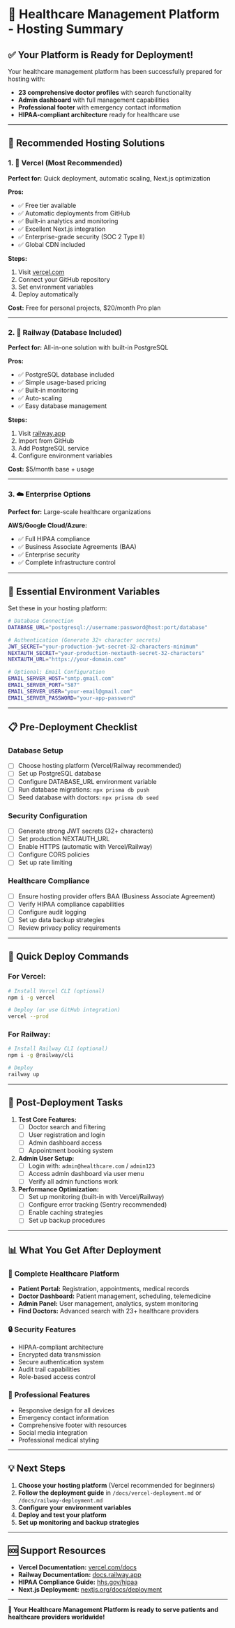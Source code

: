 # 🚀 Healthcare Management Platform - Hosting Summary

## ✅ **Your Platform is Ready for Deployment!**

Your healthcare management platform has been successfully prepared for hosting with:
- **23 comprehensive doctor profiles** with search functionality
- **Admin dashboard** with full management capabilities  
- **Professional footer** with emergency contact information
- **HIPAA-compliant architecture** ready for healthcare use

---

## 🎯 **Recommended Hosting Solutions**

### 1. 🔷 **Vercel** (Most Recommended)
**Perfect for:** Quick deployment, automatic scaling, Next.js optimization

**Pros:**
- ✅ Free tier available
- ✅ Automatic deployments from GitHub
- ✅ Built-in analytics and monitoring
- ✅ Excellent Next.js integration
- ✅ Enterprise-grade security (SOC 2 Type II)
- ✅ Global CDN included

**Steps:**
1. Visit [vercel.com](https://vercel.com)
2. Connect your GitHub repository
3. Set environment variables
4. Deploy automatically

**Cost:** Free for personal projects, $20/month Pro plan

---

### 2. 🚂 **Railway** (Database Included)
**Perfect for:** All-in-one solution with built-in PostgreSQL

**Pros:**
- ✅ PostgreSQL database included
- ✅ Simple usage-based pricing
- ✅ Built-in monitoring
- ✅ Auto-scaling
- ✅ Easy database management

**Steps:**
1. Visit [railway.app](https://railway.app)
2. Import from GitHub
3. Add PostgreSQL service
4. Configure environment variables

**Cost:** $5/month base + usage

---

### 3. ☁️ **Enterprise Options**
**Perfect for:** Large-scale healthcare organizations

**AWS/Google Cloud/Azure:**
- ✅ Full HIPAA compliance
- ✅ Business Associate Agreements (BAA)
- ✅ Enterprise security
- ✅ Complete infrastructure control

---

## 🔧 **Essential Environment Variables**

Set these in your hosting platform:

```bash
# Database Connection
DATABASE_URL="postgresql://username:password@host:port/database"

# Authentication (Generate 32+ character secrets)
JWT_SECRET="your-production-jwt-secret-32-characters-minimum"
NEXTAUTH_SECRET="your-production-nextauth-secret-32-characters"
NEXTAUTH_URL="https://your-domain.com"

# Optional: Email Configuration
EMAIL_SERVER_HOST="smtp.gmail.com"
EMAIL_SERVER_PORT="587"
EMAIL_SERVER_USER="your-email@gmail.com"
EMAIL_SERVER_PASSWORD="your-app-password"
```

---

## 📋 **Pre-Deployment Checklist**

### Database Setup
- [ ] Choose hosting platform (Vercel/Railway recommended)
- [ ] Set up PostgreSQL database
- [ ] Configure DATABASE_URL environment variable
- [ ] Run database migrations: `npx prisma db push`
- [ ] Seed database with doctors: `npx prisma db seed`

### Security Configuration
- [ ] Generate strong JWT secrets (32+ characters)
- [ ] Set production NEXTAUTH_URL
- [ ] Enable HTTPS (automatic with Vercel/Railway)
- [ ] Configure CORS policies
- [ ] Set up rate limiting

### Healthcare Compliance
- [ ] Ensure hosting provider offers BAA (Business Associate Agreement)
- [ ] Verify HIPAA compliance capabilities
- [ ] Configure audit logging
- [ ] Set up data backup strategies
- [ ] Review privacy policy requirements

---

## 🚀 **Quick Deploy Commands**

### For Vercel:
```bash
# Install Vercel CLI (optional)
npm i -g vercel

# Deploy (or use GitHub integration)
vercel --prod
```

### For Railway:
```bash
# Install Railway CLI (optional)
npm i -g @railway/cli

# Deploy
railway up
```

---

## 🎯 **Post-Deployment Tasks**

1. **Test Core Features:**
   - [ ] Doctor search and filtering
   - [ ] User registration and login
   - [ ] Admin dashboard access
   - [ ] Appointment booking system

2. **Admin User Setup:**
   - [ ] Login with: `admin@healthcare.com` / `admin123`
   - [ ] Access admin dashboard via user menu
   - [ ] Verify all admin functions work

3. **Performance Optimization:**
   - [ ] Set up monitoring (built-in with Vercel/Railway)
   - [ ] Configure error tracking (Sentry recommended)
   - [ ] Enable caching strategies
   - [ ] Set up backup procedures

---

## 📊 **What You Get After Deployment**

### 🏥 **Complete Healthcare Platform**
- **Patient Portal:** Registration, appointments, medical records
- **Doctor Dashboard:** Patient management, scheduling, telemedicine
- **Admin Panel:** User management, analytics, system monitoring
- **Find Doctors:** Advanced search with 23+ healthcare providers

### 🔒 **Security Features**
- HIPAA-compliant architecture
- Encrypted data transmission
- Secure authentication system
- Audit trail capabilities
- Role-based access control

### 📱 **Professional Features**
- Responsive design for all devices
- Emergency contact information
- Comprehensive footer with resources
- Social media integration
- Professional medical styling

---

## 💡 **Next Steps**

1. **Choose your hosting platform** (Vercel recommended for beginners)
2. **Follow the deployment guide** in `/docs/vercel-deployment.md` or `/docs/railway-deployment.md`
3. **Configure your environment variables**
4. **Deploy and test your platform**
5. **Set up monitoring and backup strategies**

---

## 🆘 **Support Resources**

- **Vercel Documentation:** [vercel.com/docs](https://vercel.com/docs)
- **Railway Documentation:** [docs.railway.app](https://docs.railway.app)
- **HIPAA Compliance Guide:** [hhs.gov/hipaa](https://www.hhs.gov/hipaa)
- **Next.js Deployment:** [nextjs.org/docs/deployment](https://nextjs.org/docs/deployment)

---

**🎉 Your Healthcare Management Platform is ready to serve patients and healthcare providers worldwide!**

